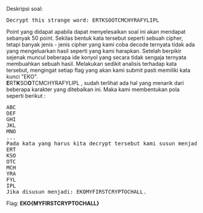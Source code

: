 Deskripsi soal: 
<pre>
Decrypt this strange word: ERTKSOOTCMCHYRAFYLIPL 
</pre>
Point yang didapat apabila dapat menyelesaikan soal ini akan mendapat sebanyak 50 point. Sekilas bentuk kata tersebut seperti sebuah cipher, tetapi banyak jenis - jenis cipher yang kami coba decode ternyata tidak ada yang mengeluarkan hasil seperti yang kami harapkan.
Setelah berpikir sejenak muncul beberapa ide konyol yang secara tidak sengaja ternyata membuahkan sebuah hasil. Melakukan sedikit analisis terhadap kata tersebut, mengingat setiap flag yang akan kami submit pasti memiliki kata kunci "EKO".
<br />
<b>E</b>RT<b>K</b>SO<b>O</b>TCMCHYRAFYLIPL , sudah terlihat ada hal yang menarik dari beberapa karakter yang ditebalkan ini. Maka kami membentukan pola seperti berikut : 
<br />
<pre>
ABC
DEF
GHI
JKL
MNO
...
Pada kata yang harus kita decrypt tersebut kami susun menjadi seperti pola diatas.
ERT
KSO
OTC
MCH
YRA
FYL
IPL
Jika disusun menjadi: EKOMYFIRSTCRYPTOCHALL.
</pre>
Flag: <b>EKO{MYFIRSTCRYPTOCHALL}</b>
